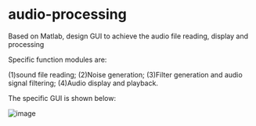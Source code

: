 # audio-processing
Based on Matlab, design GUI to achieve the audio file reading, display and processing

Specific function modules are: 

(1)sound file reading; (2)Noise generation; (3)Filter generation and audio signal filtering; (4)Audio display and playback.

The specific GUI is shown below:

![image](https://user-images.githubusercontent.com/59004542/120093272-b3e88480-c14b-11eb-8ff5-ae57cbb6114d.png)
